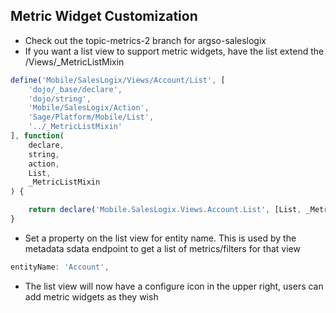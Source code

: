 Metric Widget Customization
------------

* Check out the topic-metrics-2 branch for argso-saleslogix
* If you want a list view to support metric widgets, have the list extend the /Views/_MetricListMixin
```javascript
define('Mobile/SalesLogix/Views/Account/List', [
    'dojo/_base/declare',
    'dojo/string',
    'Mobile/SalesLogix/Action',
    'Sage/Platform/Mobile/List',
    '../_MetricListMixin'
], function(
    declare,
    string,
    action,
    List,
    _MetricListMixin
) {

    return declare('Mobile.SalesLogix.Views.Account.List', [List, _MetricListMixin], {});
}
```
* Set a property on the list view for entity name. This is used by the metadata sdata endpoint to get a list of metrics/filters for that view
```javascript
entityName: 'Account',
```
* The list view will now have a configure icon in the upper right, users can add metric widgets as they wish
